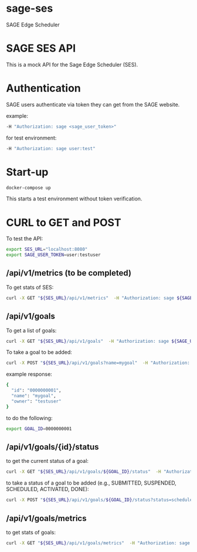 # sage-ses
SAGE Edge Scheduler

# SAGE SES API
This is a mock API for the Sage Edge Scheduler (SES).

# Authentication
SAGE users authenticate via token they can get from the SAGE website.

example:
```bash
-H "Authorization: sage <sage_user_token>"
```

for test environment:
```bash
-H "Authorization: sage user:test"
```

# Start-up

```bash
docker-compose up
```
This starts a test environment without token verification.

# CURL to GET and POST

To test the API:

```bash
export SES_URL="localhost:8080"
export SAGE_USER_TOKEN=user:testuser
```

## /api/v1/metrics (to be completed)
To get stats of SES:

```bash
curl -X GET "${SES_URL}/api/v1/metrics"  -H "Authorization: sage ${SAGE_USER_TOKEN}"
```

## /api/v1/goals

To get a list of goals:

```bash
curl -X GET "${SES_URL}/api/v1/goals"  -H "Authorization: sage ${SAGE_USER_TOKEN}"
```

To take a goal to be added:

```bash
curl -X POST "${SES_URL}/api/v1/goals?name=mygoal"  -H "Authorization: sage ${SAGE_USER_TOKEN}"
```

example response:

```bash
{
  "id": "0000000001",
  "name": "mygoal",
  "owner": "testuser"
}
```

to do the following:
```bash
export GOAL_ID=0000000001
```

## /api/v1/goals/{id}/status

to get the current status of a goal:
```bash
curl -X GET "${SES_URL}/api/v1/goals/${GOAL_ID}/status"  -H "Authorization: sage ${SAGE_USER_TOKEN}"
```

to take a status of a goal to be added (e.g., SUBMITTED, SUSPENDED, SCHEDULED, ACTIVATED, DONE): 
```bash
curl -X POST "${SES_URL}/api/v1/goals/${GOAL_ID}/status?status=scheduled"  -H "Authorization: sage ${SAGE_USER_TOKEN}"
```

## /api/v1/goals/metrics

to get stats of goals:
```bash
curl -X GET "${SES_URL}/api/v1/goals/metrics"  -H "Authorization: sage ${SAGE_USER_TOKEN}"
```

